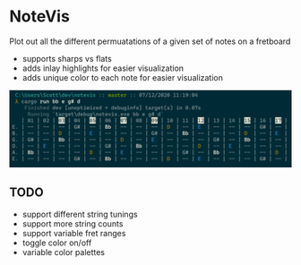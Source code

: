 # NoteVis

Plot out all the different permuatations of a given set of notes on a fretboard

* supports sharps vs flats
* adds inlay highlights for easier visualization
* adds unique color to each note for easier visualization

![demo image](demo/demo.PNG)

## TODO

* support different string tunings
* support more string counts
* support variable fret ranges
* toggle color on/off
* variable color palettes
